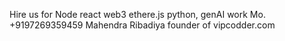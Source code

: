 Hire us for Node react web3 ethere.js python, genAI work 
Mo. +9197269359459
Mahendra Ribadiya founder of vipcodder.com
